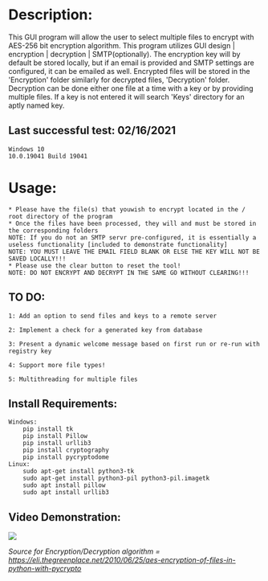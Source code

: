 # Description: 

This GUI program will allow the user to select multiple files to encrypt with AES-256 bit encryption algorithm. This program utilizes GUI design | encryption | decryption | SMTP(optionally). The encryption key will by default be stored locally, but if an email is provided and SMTP settings are configured, it can be emailed as well. Encrypted files will be stored in the 'Encryption' folder similarly for decrypted files, 'Decryption' folder. Decryption can be done either one file at a time with a key or by providing multiple files. If a key is not entered it will search 'Keys' directory for an aptly named key.

## Last successful test: 02/16/2021
    Windows 10 
    10.0.19041 Build 19041 
	
# Usage: 

    * Please have the file(s) that youwish to encrypt located in the / root directory of the program
    * Once the files have been processed, they will and must be stored in the corresponding folders
	NOTE: If you do not an SMTP servr pre-configured, it is essentially a useless functionality [included to demonstrate functionality]
	NOTE: YOU MUST LEAVE THE EMAIL FIELD BLANK OR ELSE THE KEY WILL NOT BE SAVED LOCALLY!!!
    * Please use the clear button to reset the tool! 
	NOTE: DO NOT ENCRYPT AND DECRYPT IN THE SAME GO WITHOUT CLEARING!!!

## TO DO: 
	1: Add an option to send files and keys to a remote server

	2: Implement a check for a generated key from database

	3: Present a dynamic welcome message based on first run or re-run with registry key 

	4: Support more file types! 

	5: Multithreading for multiple files 

## Install Requirements: 
	Windows: 
		pip install tk
		pip install Pillow
		pip install urllib3
		pip install cryptography
		pip install pycryptodome
	Linux: 
		sudo apt-get install python3-tk 
		sudo apt-get install python3-pil python3-pil.imagetk
		sudo apt install pillow 
		sudo apt install urllib3

## Video Demonstration: 
[![](http://img.youtube.com/vi/fij4dLKWpHM/0.jpg)](http://www.youtube.com/watch?v=fij4dLKWpHM "ExiledCrypter Example Use ")

_Source for Encryption/Decryption algorithm = https://eli.thegreenplace.net/2010/06/25/aes-encryption-of-files-in-python-with-pycrypto_
   
